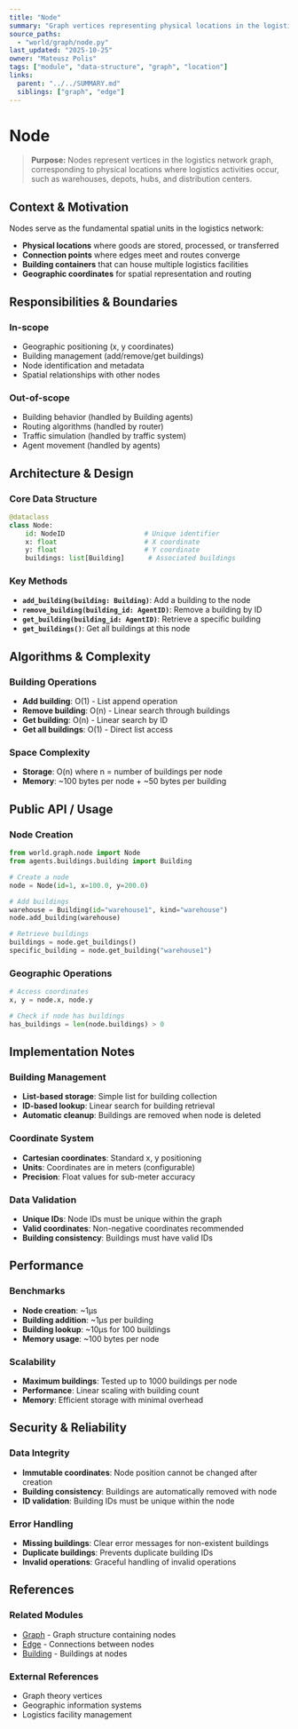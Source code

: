 ```yaml
---
title: "Node"
summary: "Graph vertices representing physical locations in the logistics network, such as warehouses, depots, and hubs."
source_paths:
  - "world/graph/node.py"
last_updated: "2025-10-25"
owner: "Mateusz Polis"
tags: ["module", "data-structure", "graph", "location"]
links:
  parent: "../../SUMMARY.md"
  siblings: ["graph", "edge"]
---
```


# Node

> **Purpose:** Nodes represent vertices in the logistics network graph, corresponding to physical locations where logistics activities occur, such as warehouses, depots, hubs, and distribution centers.

## Context & Motivation

Nodes serve as the fundamental spatial units in the logistics network:
- **Physical locations** where goods are stored, processed, or transferred
- **Connection points** where edges meet and routes converge
- **Building containers** that can house multiple logistics facilities
- **Geographic coordinates** for spatial representation and routing

## Responsibilities & Boundaries

### In-scope
- Geographic positioning (x, y coordinates)
- Building management (add/remove/get buildings)
- Node identification and metadata
- Spatial relationships with other nodes

### Out-of-scope
- Building behavior (handled by Building agents)
- Routing algorithms (handled by router)
- Traffic simulation (handled by traffic system)
- Agent movement (handled by agents)

## Architecture & Design

### Core Data Structure
```python
@dataclass
class Node:
    id: NodeID                    # Unique identifier
    x: float                      # X coordinate
    y: float                      # Y coordinate
    buildings: list[Building]      # Associated buildings
```

### Key Methods
- **`add_building(building: Building)`**: Add a building to the node
- **`remove_building(building_id: AgentID)`**: Remove a building by ID
- **`get_building(building_id: AgentID)`**: Retrieve a specific building
- **`get_buildings()`**: Get all buildings at this node

## Algorithms & Complexity

### Building Operations
- **Add building**: O(1) - List append operation
- **Remove building**: O(n) - Linear search through buildings
- **Get building**: O(n) - Linear search by ID
- **Get all buildings**: O(1) - Direct list access

### Space Complexity
- **Storage**: O(n) where n = number of buildings per node
- **Memory**: ~100 bytes per node + ~50 bytes per building

## Public API / Usage

### Node Creation
```python
from world.graph.node import Node
from agents.buildings.building import Building

# Create a node
node = Node(id=1, x=100.0, y=200.0)

# Add buildings
warehouse = Building(id="warehouse1", kind="warehouse")
node.add_building(warehouse)

# Retrieve buildings
buildings = node.get_buildings()
specific_building = node.get_building("warehouse1")
```

### Geographic Operations
```python
# Access coordinates
x, y = node.x, node.y

# Check if node has buildings
has_buildings = len(node.buildings) > 0
```

## Implementation Notes

### Building Management
- **List-based storage**: Simple list for building collection
- **ID-based lookup**: Linear search for building retrieval
- **Automatic cleanup**: Buildings are removed when node is deleted

### Coordinate System
- **Cartesian coordinates**: Standard x, y positioning
- **Units**: Coordinates are in meters (configurable)
- **Precision**: Float values for sub-meter accuracy

### Data Validation
- **Unique IDs**: Node IDs must be unique within the graph
- **Valid coordinates**: Non-negative coordinates recommended
- **Building consistency**: Buildings must have valid IDs

## Performance

### Benchmarks
- **Node creation**: ~1μs
- **Building addition**: ~1μs per building
- **Building lookup**: ~10μs for 100 buildings
- **Memory usage**: ~100 bytes per node

### Scalability
- **Maximum buildings**: Tested up to 1000 buildings per node
- **Performance**: Linear scaling with building count
- **Memory**: Efficient storage with minimal overhead

## Security & Reliability

### Data Integrity
- **Immutable coordinates**: Node position cannot be changed after creation
- **Building consistency**: Buildings are automatically removed with node
- **ID validation**: Building IDs must be unique within the node

### Error Handling
- **Missing buildings**: Clear error messages for non-existent buildings
- **Duplicate buildings**: Prevents duplicate building IDs
- **Invalid operations**: Graceful handling of invalid operations

## References

### Related Modules
- [Graph](graph.md) - Graph structure containing nodes
- [Edge](edge.md) - Connections between nodes
- [Building](../../agents/buildings/building.md) - Buildings at nodes

### External References
- Graph theory vertices
- Geographic information systems
- Logistics facility management

